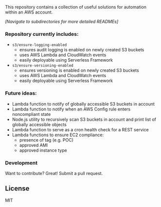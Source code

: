 This repository contains a collection of useful solutions for automation within an AWS account.

*[Navigate to subdirectories for more detailed READMEs]*

### Repository currently includes:

  - `s3/ensure-logging-enabled`
    - ensures audit logging is enabled on newly created S3 buckets
    - uses AWS Lambda and CloudWatch events
    - easily deployable using Serverless Framework
  - `s3/ensure-versioning-enabled`
    - ensures versioning is enabled on newly created S3 buckets
    - uses AWS Lambda and CloudWatch events
    - easily deployable using Serverless Framework

### Future ideas:

   - Lambda function to notify of globally accessible S3 buckets in account
   - Lambda function to notify when an AWS Config rule enters noncompliant state
   - Node.js utility to recursively scan S3 buckets in account and print list of globally accessible objects
   - Lambda function to serve as a cron health check for a REST service
   - Lambda functions to ensure EC2 compliance:
     - presence of tag (e.g. POC)
     - approved AMI
     - approved instance type

### Development

Want to contribute? Great!  Submit a pull request.

License
----

MIT